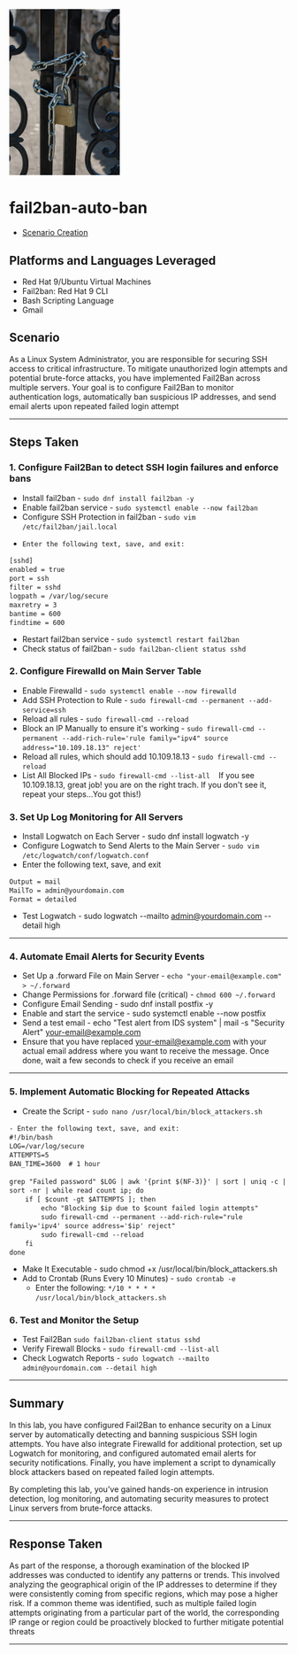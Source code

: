 <img width="200" src="https://github.com/Rashodc36/fail2ban-auto-ban/blob/main/s-laiba-ali-C0_7D50wZQ0-unsplash.jpg?raw=true" alt="Padlock security image"/>

# fail2ban-auto-ban
- [Scenario Creation](https://github.com/Rashodc36/fail2ban-auto-ban)

## Platforms and Languages Leveraged
- Red Hat 9/Ubuntu Virtual Machines
- Fail2ban: Red Hat 9 CLI
- Bash Scripting Language
- Gmail

##  Scenario

As a Linux System Administrator, you are responsible for securing SSH access to critical infrastructure. To mitigate unauthorized login attempts and potential brute-force attacks, you have implemented Fail2Ban across multiple servers. Your goal is to configure Fail2Ban to monitor authentication logs, automatically ban suspicious IP addresses, and send email alerts upon repeated failed login attempt

---

## Steps Taken

### 1. Configure Fail2Ban to detect SSH login failures and enforce bans
- Install fail2ban - ```sudo dnf install fail2ban -y```
- Enable fail2ban service - ```sudo systemctl enable --now fail2ban```
- Configure SSH Protection in fail2ban - ```sudo vim /etc/fail2ban/jail.local```
-     Enter the following text, save, and exit:
```
[sshd]
enabled = true
port = ssh
filter = sshd
logpath = /var/log/secure
maxretry = 3
bantime = 600
findtime = 600
```
- Restart fail2ban service - ```sudo systemctl restart fail2ban```
- Check status of fail2ban - ```sudo fail2ban-client status sshd```

### 2. Configure Firewalld on Main Server Table
- Enable Firewalld - ```sudo systemctl enable --now firewalld```
- Add SSH Protection to Rule - ```sudo firewall-cmd --permanent --add-service=ssh```
- Reload all rules - ```sudo firewall-cmd --reload```
- Block an IP Manually to ensure it's working - ```sudo firewall-cmd --permanent --add-rich-rule='rule family="ipv4" source address="10.109.18.13" reject'```
- Reload all rules, which should add 10.109.18.13 - ```sudo firewall-cmd --reload```
- List All Blocked IPs - ````sudo firewall-cmd --list-all````
  &nbsp;&nbsp;&nbsp;If you see 10.109.18.13, great job! you are on the right trach. If you don't see it, repeat your steps...You got this!)




### 3. Set Up Log Monitoring for All Servers
-  Install Logwatch on Each Server - sudo dnf install logwatch -y
-  Configure Logwatch to Send Alerts to the Main Server - ```sudo vim /etc/logwatch/conf/logwatch.conf```
-  Enter the following text, save, and exit
```
Output = mail
MailTo = admin@yourdomain.com
Format = detailed
```
- Test Logwatch - sudo logwatch --mailto admin@yourdomain.com --detail high

---

### 4. Automate Email Alerts for Security Events
- Set Up a .forward File on Main Server - ```echo "your-email@example.com" > ~/.forward```
- Change Permissions for .forward file (critical) - ```chmod 600 ~/.forward```
- Configure Email Sending - sudo dnf install postfix -y
- Enable and start the service - sudo systemctl enable --now postfix
- Send a test email - echo "Test alert from IDS system" | mail -s "Security Alert" your-email@example.com
- Ensure that you have replaced your-email@example.com with your actual email address where you want to receive the message. Once done, wait a few seconds to check if you receive an email
---

### 5. Implement Automatic Blocking for Repeated Attacks
-  Create the Script - ```sudo nano /usr/local/bin/block_attackers.sh```
```
- Enter the following text, save, and exit:
#!/bin/bash
LOG=/var/log/secure
ATTEMPTS=5
BAN_TIME=3600  # 1 hour

grep "Failed password" $LOG | awk '{print $(NF-3)}' | sort | uniq -c | sort -nr | while read count ip; do
    if [ $count -gt $ATTEMPTS ]; then
        echo "Blocking $ip due to $count failed login attempts"
        sudo firewall-cmd --permanent --add-rich-rule="rule family='ipv4' source address='$ip' reject"
        sudo firewall-cmd --reload
    fi
done
```
- Make It Executable - sudo chmod +x /usr/local/bin/block_attackers.sh
- Add to Crontab (Runs Every 10 Minutes) - ```sudo crontab -e```
  - Enter the following: ```*/10 * * * * /usr/local/bin/block_attackers.sh```

### 6. Test and Monitor the Setup
- Test Fail2Ban ```sudo fail2ban-client status sshd```
- Verify Firewall Blocks - ```sudo firewall-cmd --list-all```
- Check Logwatch Reports - ```sudo logwatch --mailto admin@yourdomain.com --detail high```


---


## Summary

In this lab, you have configured Fail2Ban to enhance security on a Linux server by automatically detecting and banning suspicious SSH login attempts. You have also integrate Firewalld for additional protection, set up Logwatch for monitoring, and configured automated email alerts for security notifications. Finally, you have implement a script to dynamically block attackers based on repeated failed login attempts.

By completing this lab, you've gained hands-on experience in intrusion detection, log monitoring, and automating security measures to protect Linux servers from brute-force attacks.

---

## Response Taken

As part of the response, a thorough examination of the blocked IP addresses was conducted to identify any patterns or trends. This involved analyzing the geographical origin of the IP addresses to determine if they were consistently coming from specific regions, which may pose a higher risk. If a common theme was identified, such as multiple failed login attempts originating from a particular part of the world, the corresponding IP range or region could be proactively blocked to further mitigate potential threats

---
